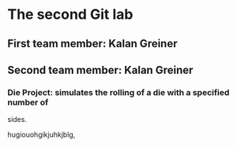 # The second Git lab
## First team member: Kalan Greiner
## Second team member: Kalan Greiner
### Die Project: simulates the rolling of a die with a specified number of
sides.

hugiouohgikjuhkjblg,
